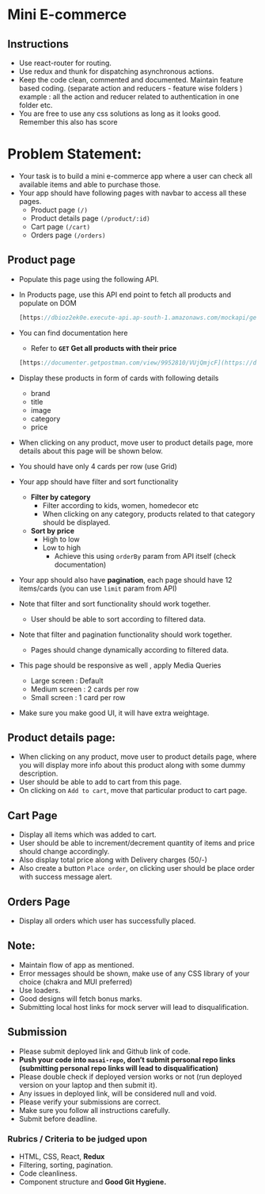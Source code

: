 # Mini E-commerce

## Instructions

- Use react-router for routing.
- Use redux and thunk for dispatching asynchronous actions.
- Keep the code clean, commented and documented. Maintain feature based coding. (separate action and reducers - feature wise folders ) example : all the action and reducer related to authentication in one folder etc.
- You are free to use any css solutions as long as it looks good. Remember this also has score

# Problem Statement:

- Your task is to build a mini e-commerce app where a user can check all available items and able to purchase those.
- Your app should have following pages with navbar to access all these pages.
    - Product page `(/)`
    - Product details page `(/product/:id)`
    - Cart page `(/cart)`
    - Orders page `(/orders)`

## Product page

- Populate this page using the following API.
- In Products page, use this API end point to fetch all products and populate on DOM
    
    ```jsx
    [https://dbioz2ek0e.execute-api.ap-south-1.amazonaws.com/mockapi/get-products](https://dbioz2ek0e.execute-api.ap-south-1.amazonaws.com/mockapi/get-products)
    ```
    
- You can find documentation here
    - Refer to **`GET`  Get all products with their price**
    
    ```jsx
    [https://documenter.getpostman.com/view/9952810/VUjQmjcF](https://documenter.getpostman.com/view/9952810/VUjQmjcF)
    ```
    
- Display these products in form of cards with following details
    - brand
    - title
    - image
    - category
    - price
- When clicking on any product, move user to product details page, more details about this page will be shown below.
- You should have only 4 cards per row (use Grid)
- Your app should have filter and sort functionality
    - **Filter by category**
        - Filter according to kids, women, homedecor etc
        - When clicking on any category, products related to that category should be displayed.
    - **Sort by price**
        - High to low
        - Low to high
            - Achieve this using `orderBy` param from API itself (check documentation)
- Your app should also have **pagination**, each page should have 12 items/cards (you can use `limit` param from API)
- Note that filter and sort functionality should work together.
    - User should be able to sort according to filtered data.
- Note that filter and pagination functionality should work together.
    - Pages should change dynamically according to filtered data.
- This page should be responsive as well , apply Media Queries
    - Large screen : Default
    - Medium screen : 2 cards per row
    - Small screen : 1 card per row
- Make sure you make good UI, it will have extra weightage.

## Product details page:

- When clicking on any product, move user to product details page, where you will display more info about this product along with some dummy description.
- User should be able to add to cart from this page.
- On clicking on `Add to cart`, move that particular product to cart page.

## Cart Page

- Display all items which was added to cart.
- User should be able to increment/decrement quantity of items and price should change accordingly.
- Also display total price along with Delivery charges (50/-)
- Also create a button `Place order`, on clicking user should be place order with success message alert.

## Orders Page

- Display all orders which user has successfully placed.

## Note:

- Maintain flow of app as mentioned.
- Error messages should be shown, make use of any CSS library of your choice (chakra and MUI preferred)
- Use loaders.
- Good designs will fetch bonus marks.
- Submitting local host links for mock server will lead to disqualification.

## Submission

- Please submit deployed link and Github link of code.
- **Push your code into `masai-repo`, don’t submit personal repo links (submitting personal repo links will lead to disqualification)**
- Please double check if deployed version works or not (run deployed version on your laptop and then submit it).
- Any issues in deployed link, will be considered null and void.
- Please verify your submissions are correct.
- Make sure you follow all instructions carefully.
- Submit before deadline.

### Rubrics / Criteria to be judged upon

- HTML, CSS, React, **Redux**
- Filtering, sorting, pagination.
- Code cleanliness.
- Component structure and ****Good Git Hygiene.****